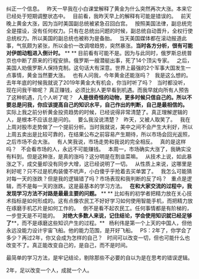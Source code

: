 纠正一个信息。
 
昨天一早我在小白课堂解释了黄金为什么突然再次大涨。本来它已经处于短期调整状态中。
 
目前看，我昨天早上的解释有可能是错误的。
 
前天晚上黄金大涨，因为当时美国副总统被紧急召回白宫。
 
按照美国法律，副总统完全是摆设，没有任何权力。只有在总统出问题的时候，副总统自动晋升，全权行使总统权力。所以美国的副总统也被称为是备胎。
 
当天美国媒体都在滚动报道此事，气氛颇为紧张，所以金价一改调增趋势，突然暴涨。**当时各方分析，很有可能对伊朗动粗进入倒计时。**
** **
目前看有可能不是。因为与此同时，俄罗斯总统普京也中断了原来的行程安排。俄罗斯一艘潜艇出事，死了14个顶尖专家。
 
之后，美国人劝俄罗斯人保持克制。这句话大有深意。世界上最强的2个军事大国发生一点事情，黄金当然要大涨。
 
也有人问我，今年黄金还能涨吗？
 
我是这么想的。去年年底的时候我就说了2019年黄金大有机会，你当时听了吗？
 
当时都没听，现在问我干嘛呢？
真正赚钱，必须比别人更早看到机遇。而我早就向所有人预告了这种机遇，几个人听了呢？
 
**人是很奇怪的动物，更多时候只信自己的。所以不要总是问我，你应该提高自己的知识水平，自己作出的判断，自己是最相信的。**
 
实际上我之前分析黄金投资趋势的时候，已经说得非常清楚了。真正理解逻辑的人，是根本不应该总是问的。
 
要么我没说清楚？
 
昨天，又被人取笑了。
 
我在上周对股市走势做了一个提前分析。当时我就说，美中之间不会产生大利好，所以上周五卖出是比较可靠的，在结果公布之前容易产生期待，所以市场会回光返照，之后市场不会大涨。
 
有人笑我说，市场走势和我说的完全相反。
 
真的是这样吗？
 
不会看市场的人，永远不可能赚钱。
 
本周一，市场确实大涨了，我确实没有料到。但是这种涨，是真的涨吗？这分明是在割韭菜嘛。
 
从技术上说，如此暴涨之下，成交量却没有同步大增，这已经说明了一切。
 
从性质上来说，这哪里是利好呢？只不过是机构装傻不吭声，小白傻乎乎抢着去买单罢了。
 
我怎么可能猜对每一天的涨跌？但是我的逻辑错了吗？市场表现和我判断的反了吗？
 
重点是逻辑，而不是每一天的涨跌。这是最基本的学习方法。
 
**在和大家交流的过程中，我发现学习方法不对路是最最主要的问题。**
** **
比如有的初学者把精力放在关心技术指标是如何形成的。这有点像农民工不好好学习如何使用智能手机，而把精力放在琢磨手机芯片是如何工作的。
 
倒不是看不起农民工。任何事情都是有阶梯的，一步登天是不可能的。
 
**对绝大多数人来说，记住结论，学会使用知识就已经足够了****，而不是琢磨这些知识产生的过程。**
 
杨利伟是第一个上天的中国人，但他永远没能力设计宇宙飞船。他的能力范围，是开好飞船。
 
PS：2年了，你学会了多少？再过2年，你又会成为怎样的自己？
 
时间可以改变一切，但也可能什么也改变不了。真正能改变自己的，是自己，而不是时间。
  
最简单的学习方法，是牢记结论，剔除那些不必要的自以为是在思考的错误逻辑。
  
2年，足以改变一个人，成就一个人。